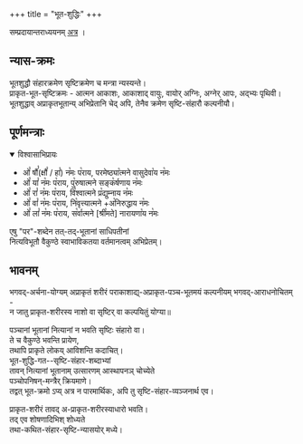 +++
title = "भूत-शुद्धिः"
+++


सम्प्रदायान्तराध्ययनम् [अत्र](/AgamaH/AryaH/hinduism/sAmya-vaiShamye/AchAraH/kriyAH/angAni/vaiShNavAdi-bhUta-shuddhi-paramparAH) । 

## न्यास-क्रमः
भूतशुद्धौ संहारक्रमेण सृष्टिक्रमेण च मन्त्रा न्यस्यन्ते।  
प्राकृत-भूत-सृष्टिक्रमः - आत्मन आकाशः, आकाशाद् वायुः, वायोर् अग्निः, अग्नेर् आपः, अद्भ्यः पृथिवी।  
भूतशुद्धाव् अप्राकृतभूतान्य् अभिप्रेतानि चेद् अपि, तेनैव क्रमेण सृष्टि-संहारौ कल्पनीयौ।

## पूर्णमन्त्राः
<details open><summary>विश्वासाभिप्रायः</summary>

- ओं꣡ षौंं꣡(क्षौं꣡ / हां꣡) न꣡मः प꣡राय, परमेष्ठ्या꣡त्मने वासुदेवा꣡य न꣡मः
- ओं꣡ यां꣡ न꣡मः प꣡राय, पु꣡रुषात्मने सङ्क꣡र्षणाय न꣡मः
- ओं꣡ रां꣡ न꣡मः प꣡राय, वि꣡श्वात्मने प्र꣡द्युम्नाय न꣡मः
- ओं꣡ वां꣡ न꣡मः प꣡राय, नि꣡वृत्त्यात्मने +अ꣡निरुद्धाय न꣡मः
- ओं꣡ लां꣡ न꣡मः प꣡राय, स꣡र्वात्मने [श्री꣡मते] नारायणा꣡य न꣡मः
</details>

एषु "पर"-शब्देन तत्-तद्-भूतानां साधिपतीनां  
नित्यविभूतौ वैकुण्ठे स्वाभाविकतया वर्तमानत्वम् अभिप्रेतम्। 

## भावनम्
भगवद्-अर्चना-योग्यम् अप्राकृतं शरीरं पराकाशाद्य्-अप्राकृत-पञ्च-भूतमयं कल्पनीयम् भगवद्-आराधनोचितम् -  
न जातु प्राकृत-शरीरस्य नाशो वा सृष्टिर् वा कल्पयितुं योग्या॥  

पञ्चानां भूतानां नित्यानां न भवति सृष्टिः संहारो वा।  
ते च वैकुण्ठे भवन्ति प्रायेण,  
तथापि प्राकृते लोकय् आविशन्ति कदाचित्।  
भूत-शुद्धि-गत--सृष्टि-संहार-शब्दाभ्यां  
तावन् नित्यानां भूतानाम् उत्सारणम् आस्थापनञ् चोच्येते  
पञ्चोपनिषन्-मन्त्रैर् क्रियमाणे।  
तद्वत् भूत-क्रमो ऽप्य् अत्र न पारमार्थिकः, अपि तु सृष्टि-संहार-व्यञ्जनार्थ एव।  

प्राकृत-शरीरं तावद् अ-प्राकृत-शरीरस्याधारो भवति।  
तद् एव शोषणादिभिश् शोध्यते  
तथा-कथित-संहार-सृष्टि-न्यासयोर् मध्ये। 
